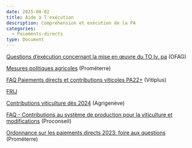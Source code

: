```yaml
---
date: 2025-08-02
title: Aide à l'exécution
description: Compréhension et exécution de la PA
categories:
  - Paiements-directs
type: Document
---
```


<a href="../../fichiers/questions_exécution_pa23_OFAG.pdf" target="_blank">Questions d’exécution concernant la mise en œuvre du TO Iv. pa</a> (OFAG)

<a href="https://www.prometerre.ch/prestations/conseils-individuels-techniques-economique-et-administratifs/mesures-politiques-agricoles" target="_blank">Mesures politiques agricoles</a> (Prométerre)

<a href="https://vitiplus.ch/faq-paiements-directs-et-contributions-viticoles-2023/" target="_blank">FAQ Paiements directs et contributions viticoles PA22+</a> (Vitiplus)

<a href="https://sites.google.com/view/modifications-opd-2023/5-foire-aux-questions/" target="_blank">FRIJ</a>

<a href="https://www.agrigeneve.ch/images/Contributions_fed_2024_viti.pdf" target="_blank">Contributions viticulture dès 2024</a> (Agrigenève)

<a href="https://www.ne.ch/autorites/DDTE/SAGR/viticulture/Documents/Questions%20et%20r%C3%A9ponses%20sur%20les%20paiements%20directs%20viti%202023%20Proconseil.pdf" target="_blank">FAQ - Contributions au système de production pour la viticulture et modifications</a> (Proconseil)

<a href="https://www.prometerre.ch/actualites/ordonnance-sur-les-paiements-directs-2023-foire-aux-questions" target="_blank">Ordonnance sur les paiements directs 2023: foire aux questions</a> (Prométerre)
